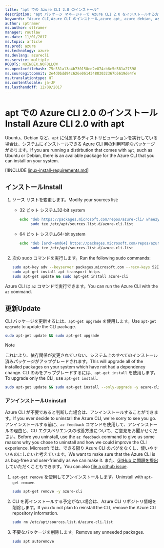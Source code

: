 ```yaml
---
title: "apt での Azure CLI 2.0 のインストール"
description: "apt パッケージ マネージャーで Azure CLI 2.0 をインストールする方法"
keywords: "Azure CLI,Azure CLI のインストール,azure apt, azure debian, azure ubuntu"
author: sptramer
ms.author: sttramer
manager: routlaw
ms.date: 11/01/2017
ms.topic: article
ms.prod: azure
ms.technology: azure
ms.devlang: azurecli
ms.service: multiple
ROBOTS: NOINDEX,NOFOLLOW
ms.openlocfilehash: 75c531a13a4b730158cd2e874cb6c5d581a27598
ms.sourcegitcommit: 2e4d0bdd94c626e061434883032367b5619de4fe
ms.translationtype: HT
ms.contentlocale: ja-JP
ms.lasthandoff: 12/09/2017
---
```

# <a name="install-azure-cli-20-with-apt"></a><span data-ttu-id="022f9-104">apt での Azure CLI 2.0 のインストール</span><span class="sxs-lookup"><span data-stu-id="022f9-104">Install Azure CLI 2.0 with apt</span></span>

<span data-ttu-id="022f9-105">Ubuntu、Debian など、`apt` に付属するディストリビューションを実行している場合は、システムにインストールできる Azure CLI 用の利用可能なパッケージがあります。</span><span class="sxs-lookup"><span data-stu-id="022f9-105">If you are running a distirbution that comes with `apt`, such as Ubuntu or Debian, there is an available package for the Azure CLI that you can install on your system.</span></span>

[!INCLUDE [linux-install-requirements.md](includes/linux-install-requirements.md)]

## <a name="install"></a><span data-ttu-id="022f9-106">インストール</span><span class="sxs-lookup"><span data-stu-id="022f9-106">Install</span></span>

1. <span data-ttu-id="022f9-107">ソース リストを変更します。</span><span class="sxs-lookup"><span data-stu-id="022f9-107">Modify your sources list:</span></span>

   - <span data-ttu-id="022f9-108">32 ビット システム</span><span class="sxs-lookup"><span data-stu-id="022f9-108">32-bit system</span></span>

     ```bash
     echo "deb https://packages.microsoft.com/repos/azure-cli/ wheezy main" | \
          sudo tee /etc/apt/sources.list.d/azure-cli.list
     ```

   - <span data-ttu-id="022f9-109">64 ビット システム</span><span class="sxs-lookup"><span data-stu-id="022f9-109">64-bit system</span></span>

     ```bash
     echo "deb [arch=amd64] https://packages.microsoft.com/repos/azure-cli/ wheezy main" | \
          sudo tee /etc/apt/sources.list.d/azure-cli.list
     ```

2. <span data-ttu-id="022f9-110">次の sudo コマンドを実行します。</span><span class="sxs-lookup"><span data-stu-id="022f9-110">Run the following sudo commands:</span></span>

   ```bash
   sudo apt-key adv --keyserver packages.microsoft.com --recv-keys 52E16F86FEE04B979B07E28DB02C46DF417A0893
   sudo apt-get install apt-transport-https
   sudo apt-get update && sudo apt-get install azure-cli
   ```

<span data-ttu-id="022f9-111">Azure CLI は `az` コマンドで実行できます。</span><span class="sxs-lookup"><span data-stu-id="022f9-111">You can run the Azure CLI with the `az` command.</span></span>

## <a name="update"></a><span data-ttu-id="022f9-112">更新</span><span class="sxs-lookup"><span data-stu-id="022f9-112">Update</span></span>

<span data-ttu-id="022f9-113">CLI パッケージを更新するには、`apt-get upgrade` を使用します。</span><span class="sxs-lookup"><span data-stu-id="022f9-113">Use `apt-get upgrade` to update the CLI package.</span></span>

   ```bash
   sudo apt-get update && sudo apt-get upgrade
   ```

> [!NOTE]
> <span data-ttu-id="022f9-114">これにより、依存関係が変更されていない、システム上のすべてのインストール済みパッケージがアップグレードされます。</span><span class="sxs-lookup"><span data-stu-id="022f9-114">This will upgrade all of the installed packages on your system which have not had a dependency change.</span></span>
> <span data-ttu-id="022f9-115">CLI のみをアップグレードするには、`apt-get install` を使用します。</span><span class="sxs-lookup"><span data-stu-id="022f9-115">To upgrade only the CLI, use `apt-get install`.</span></span>
> ```bash
> sudo apt-get update && sudo apt-get install --only-upgrade -y azure-cli
> ```

### <a name="uninstall"></a><span data-ttu-id="022f9-116">アンインストール</span><span class="sxs-lookup"><span data-stu-id="022f9-116">Uninstall</span></span>

<span data-ttu-id="022f9-117">Azure CLI が不要であると判断した場合は、アンインストールすることができます。</span><span class="sxs-lookup"><span data-stu-id="022f9-117">If you ever decide to uninstall the Azure CLI, we're sorry to see you go.</span></span> <span data-ttu-id="022f9-118">アンインストールする前に、`az feedback` コマンドを使用して、アンインストールの理由と、CLI エクスペリエンスの改善方法について、ご意見をお聞かせください。</span><span class="sxs-lookup"><span data-stu-id="022f9-118">Before you uninstall, use the `az feedback` command to give us some reasons why you chose to uninstall and how we could improve the CLI experience.</span></span> <span data-ttu-id="022f9-119">Microsoft では、できる限り Azure CLI のバグをなくし、使いやすいものにしたいと考えています。</span><span class="sxs-lookup"><span data-stu-id="022f9-119">We want to make sure that the Azure CLI is as bug-free and user-friendly as we can make it.</span></span> <span data-ttu-id="022f9-120">また、[GitHub に問題を提出](https://github.com/Azure/azure-cli/issues)していただくこともできます。</span><span class="sxs-lookup"><span data-stu-id="022f9-120">You can also [file a github issue](https://github.com/Azure/azure-cli/issues).</span></span>

1. <span data-ttu-id="022f9-121">`apt-get remove` を使用してアンインストールします。</span><span class="sxs-lookup"><span data-stu-id="022f9-121">Uninstall with `apt-get remove`.</span></span>

    ```bash
    sudo apt-get remove -y azure-cli
    ```

2. <span data-ttu-id="022f9-122">CLI を再インストールする予定がない場合は、Azure CLI リポジトリ情報を削除します。</span><span class="sxs-lookup"><span data-stu-id="022f9-122">If you do not plan to reinstall the CLI, remove the Azure CLI repository information.</span></span>

   ```bash
   sudo rm /etc/apt/sources.list.d/azure-cli.list
   ```

3. <span data-ttu-id="022f9-123">不要なパッケージを削除します。</span><span class="sxs-lookup"><span data-stu-id="022f9-123">Remove any unneeded packages.</span></span>

   ```bash
   sudo apt autoremove
   ```
